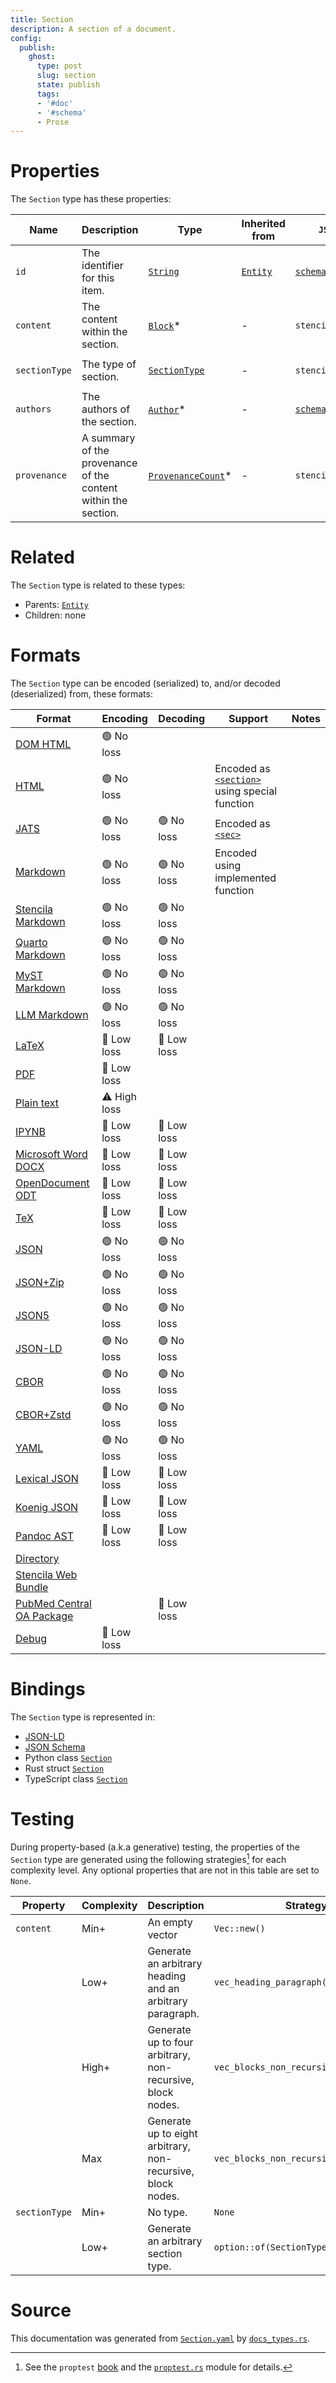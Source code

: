 ```yaml
---
title: Section
description: A section of a document.
config:
  publish:
    ghost:
      type: post
      slug: section
      state: publish
      tags:
      - '#doc'
      - '#schema'
      - Prose
---
```


# Properties

The `Section` type has these properties:

| Name          | Description                                                    | Type                                                                                   | Inherited from                                                     | `JSON-LD @id`                                | Aliases                        |
| ------------- | -------------------------------------------------------------- | -------------------------------------------------------------------------------------- | ------------------------------------------------------------------ | -------------------------------------------- | ------------------------------ |
| `id`          | The identifier for this item.                                  | [`String`](https://stencila.ghost.io/docs/reference/schema/string)                     | [`Entity`](https://stencila.ghost.io/docs/reference/schema/entity) | [`schema:id`](https://schema.org/id)         | -                              |
| `content`     | The content within the section.                                | [`Block`](https://stencila.ghost.io/docs/reference/schema/block)*                      | -                                                                  | `stencila:content`                           | -                              |
| `sectionType` | The type of section.                                           | [`SectionType`](https://stencila.ghost.io/docs/reference/schema/section-type)          | -                                                                  | `stencila:sectionType`                       | `section-type`, `section_type` |
| `authors`     | The authors of the section.                                    | [`Author`](https://stencila.ghost.io/docs/reference/schema/author)*                    | -                                                                  | [`schema:author`](https://schema.org/author) | `author`                       |
| `provenance`  | A summary of the provenance of the content within the section. | [`ProvenanceCount`](https://stencila.ghost.io/docs/reference/schema/provenance-count)* | -                                                                  | `stencila:provenance`                        | -                              |

# Related

The `Section` type is related to these types:

- Parents: [`Entity`](https://stencila.ghost.io/docs/reference/schema/entity)
- Children: none

# Formats

The `Section` type can be encoded (serialized) to, and/or decoded (deserialized) from, these formats:

| Format                                                                               | Encoding     | Decoding   | Support                                                                                                            | Notes |
| ------------------------------------------------------------------------------------ | ------------ | ---------- | ------------------------------------------------------------------------------------------------------------------ | ----- |
| [DOM HTML](https://stencila.ghost.io/docs/reference/formats/dom.html)                | 🟢 No loss    |            |                                                                                                                    |
| [HTML](https://stencila.ghost.io/docs/reference/formats/html)                        | 🟢 No loss    |            | Encoded as [`<section>`](https://developer.mozilla.org/en-US/docs/Web/HTML/Element/section) using special function |
| [JATS](https://stencila.ghost.io/docs/reference/formats/jats)                        | 🟢 No loss    | 🟢 No loss  | Encoded as [`<sec>`](https://jats.nlm.nih.gov/articleauthoring/tag-library/1.3/element/sec.html)                   |
| [Markdown](https://stencila.ghost.io/docs/reference/formats/md)                      | 🟢 No loss    | 🟢 No loss  | Encoded using implemented function                                                                                 |
| [Stencila Markdown](https://stencila.ghost.io/docs/reference/formats/smd)            | 🟢 No loss    | 🟢 No loss  |                                                                                                                    |
| [Quarto Markdown](https://stencila.ghost.io/docs/reference/formats/qmd)              | 🟢 No loss    | 🟢 No loss  |                                                                                                                    |
| [MyST Markdown](https://stencila.ghost.io/docs/reference/formats/myst)               | 🟢 No loss    | 🟢 No loss  |                                                                                                                    |
| [LLM Markdown](https://stencila.ghost.io/docs/reference/formats/llmd)                | 🟢 No loss    | 🟢 No loss  |                                                                                                                    |
| [LaTeX](https://stencila.ghost.io/docs/reference/formats/latex)                      | 🔷 Low loss   | 🔷 Low loss |                                                                                                                    |
| [PDF](https://stencila.ghost.io/docs/reference/formats/pdf)                          | 🔷 Low loss   |            |                                                                                                                    |
| [Plain text](https://stencila.ghost.io/docs/reference/formats/text)                  | ⚠️ High loss |            |                                                                                                                    |
| [IPYNB](https://stencila.ghost.io/docs/reference/formats/ipynb)                      | 🔷 Low loss   | 🔷 Low loss |                                                                                                                    |
| [Microsoft Word DOCX](https://stencila.ghost.io/docs/reference/formats/docx)         | 🔷 Low loss   | 🔷 Low loss |                                                                                                                    |
| [OpenDocument ODT](https://stencila.ghost.io/docs/reference/formats/odt)             | 🔷 Low loss   | 🔷 Low loss |                                                                                                                    |
| [TeX](https://stencila.ghost.io/docs/reference/formats/tex)                          | 🔷 Low loss   | 🔷 Low loss |                                                                                                                    |
| [JSON](https://stencila.ghost.io/docs/reference/formats/json)                        | 🟢 No loss    | 🟢 No loss  |                                                                                                                    |
| [JSON+Zip](https://stencila.ghost.io/docs/reference/formats/json.zip)                | 🟢 No loss    | 🟢 No loss  |                                                                                                                    |
| [JSON5](https://stencila.ghost.io/docs/reference/formats/json5)                      | 🟢 No loss    | 🟢 No loss  |                                                                                                                    |
| [JSON-LD](https://stencila.ghost.io/docs/reference/formats/jsonld)                   | 🟢 No loss    | 🟢 No loss  |                                                                                                                    |
| [CBOR](https://stencila.ghost.io/docs/reference/formats/cbor)                        | 🟢 No loss    | 🟢 No loss  |                                                                                                                    |
| [CBOR+Zstd](https://stencila.ghost.io/docs/reference/formats/cbor.zstd)              | 🟢 No loss    | 🟢 No loss  |                                                                                                                    |
| [YAML](https://stencila.ghost.io/docs/reference/formats/yaml)                        | 🟢 No loss    | 🟢 No loss  |                                                                                                                    |
| [Lexical JSON](https://stencila.ghost.io/docs/reference/formats/lexical)             | 🔷 Low loss   | 🔷 Low loss |                                                                                                                    |
| [Koenig JSON](https://stencila.ghost.io/docs/reference/formats/koenig)               | 🔷 Low loss   | 🔷 Low loss |                                                                                                                    |
| [Pandoc AST](https://stencila.ghost.io/docs/reference/formats/pandoc)                | 🔷 Low loss   | 🔷 Low loss |                                                                                                                    |
| [Directory](https://stencila.ghost.io/docs/reference/formats/directory)              |              |            |                                                                                                                    |
| [Stencila Web Bundle](https://stencila.ghost.io/docs/reference/formats/swb)          |              |            |                                                                                                                    |
| [PubMed Central OA Package](https://stencila.ghost.io/docs/reference/formats/pmcoap) |              | 🔷 Low loss |                                                                                                                    |
| [Debug](https://stencila.ghost.io/docs/reference/formats/debug)                      | 🔷 Low loss   |            |                                                                                                                    |

# Bindings

The `Section` type is represented in:

- [JSON-LD](https://stencila.org/Section.jsonld)
- [JSON Schema](https://stencila.org/Section.schema.json)
- Python class [`Section`](https://github.com/stencila/stencila/blob/main/python/python/stencila/types/section.py)
- Rust struct [`Section`](https://github.com/stencila/stencila/blob/main/rust/schema/src/types/section.rs)
- TypeScript class [`Section`](https://github.com/stencila/stencila/blob/main/ts/src/types/Section.ts)

# Testing

During property-based (a.k.a generative) testing, the properties of the `Section` type are generated using the following strategies[^1] for each complexity level. Any optional properties that are not in this table are set to `None`.

| Property      | Complexity | Description                                                 | Strategy                               |
| ------------- | ---------- | ----------------------------------------------------------- | -------------------------------------- |
| `content`     | Min+       | An empty vector                                             | `Vec::new()`                           |
|               | Low+       | Generate an arbitrary heading and an arbitrary paragraph.   | `vec_heading_paragraph()`              |
|               | High+      | Generate up to four arbitrary, non-recursive, block nodes.  | `vec_blocks_non_recursive(4)`          |
|               | Max        | Generate up to eight arbitrary, non-recursive, block nodes. | `vec_blocks_non_recursive(8)`          |
| `sectionType` | Min+       | No type.                                                    | `None`                                 |
|               | Low+       | Generate an arbitrary section type.                         | `option::of(SectionType::arbitrary())` |

# Source

This documentation was generated from [`Section.yaml`](https://github.com/stencila/stencila/blob/main/schema/Section.yaml) by [`docs_types.rs`](https://github.com/stencila/stencila/blob/main/rust/schema-gen/src/docs_types.rs).

[^1]: See the `proptest` [book](https://proptest-rs.github.io/proptest/) and the [`proptest.rs`](https://github.com/stencila/stencila/blob/main/rust/schema/src/proptests.rs) module for details.
